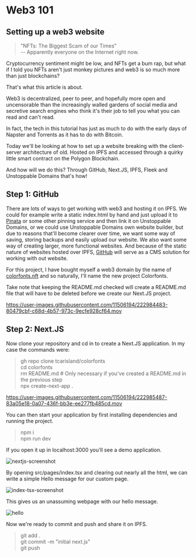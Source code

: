 # Web3 101

## Setting up a web3 website

> "NFTs: The Biggest Scam of our Times"  
> -- Apparently everyone on the Internet right now.

Cryptocurrency sentiment might be low, and NFTs get a bum rap, but what if I told you NFTs aren't just monkey pictures and web3 is so much more than just blockchains?  

That's what this article is about.  

Web3 is decentralized, peer to peer, and hopefully more open and uncensorable than the increasingly walled gardens of social media and secretive search engines who think it's their job to tell you what you can read and can't read.  

In fact, the tech in this tutorial has just as much to do with the early days of Napster and Torrents as it has to do with Bitcoin.  

Today we'll be looking at how to set up a website breaking with the client-server architecture of old. Hosted on IPFS and accessed through a quirky little smart contract on the Polygon Blockchain.  

And how will we do this? Through GitHub, Next.JS, IPFS, Fleek and Unstoppable Domains that's how!

## Step 1: GitHub
There are lots of ways to get working with web3 and hosting it on IPFS. We could for example write a static index.html by hand and just upload it to [Pinata](https://pinata.cloud/) or some other pinning service and then link it on Unstoppable Domains, or we could use Unstoppable Domains own website builder, but due to reasons that'll become clearer over time, we want some way of saving, storing backups and easily upload our website. We also want some way of creating larger, more functional websites. And because of the static nature of websites hosted over IPFS, [GitHub](https://www.github.com) will serve as a CMS solution for working with out website.

For this project, I have bought myself a web3 domain by the name of [colorfonts.nft](colorfonts.nft) and so naturally, I'll name the new project Colorfonts.

Take note that keeping the README.md checked will create a README.md file that will have to be deleted before we create our Next.JS project.

https://user-images.githubusercontent.com/11506194/222984483-80479cbf-c68d-4b57-973c-9ecfe928cf64.mov

## Step 2: Next.JS

Now clone your repository and cd in to create a Next.JS application. In my case the commands were:

>gh repo clone tcarisland/colorfonts  
>cd colorfonts  
>rm README.md # Only necessary if you've created a README.md in the previous step  
>npx create-next-app .

https://user-images.githubusercontent.com/11506194/222985487-83a05e18-0a07-436f-bb3e-ee277fb485cd.mov

You can then start your application by first installing dependencies and running the project.

>npm i  
>npm run dev

If you open it up in localhost:3000 you'll see a demo application.  

![nextjs-screenshot](https://user-images.githubusercontent.com/11506194/222985522-2216a905-cb9e-4bdc-a433-a071a63b90e4.png)

By opening src/pages/index.tsx and clearing out nearly all the html, we can write a simple Hello message for our custom page.

![index-tsx-screenshot](https://user-images.githubusercontent.com/11506194/222985976-48473b58-0907-417c-b36c-a4fb25e1529a.png)  

This gives us an unassuming webpage with our hello message.

![hello](https://user-images.githubusercontent.com/11506194/222986017-95a25b99-c311-4d7b-a4e2-eb5cb713833e.png)

Now we're ready to commit and push and share it on IPFS.  

>git add .  
>git commit -m "initial next.js"  
>git push




